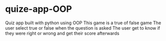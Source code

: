 # quize-app-OOP
Quiz app built with python using OOP
This game is a true of false game
The user select true or false when the question is asked
The user get to know if they were right or wrong and get their score afterwards

